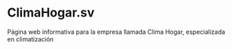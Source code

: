 # ClimaHogar.sv
Página web informativa para la empresa llamada Clima Hogar, especializada en climatización
